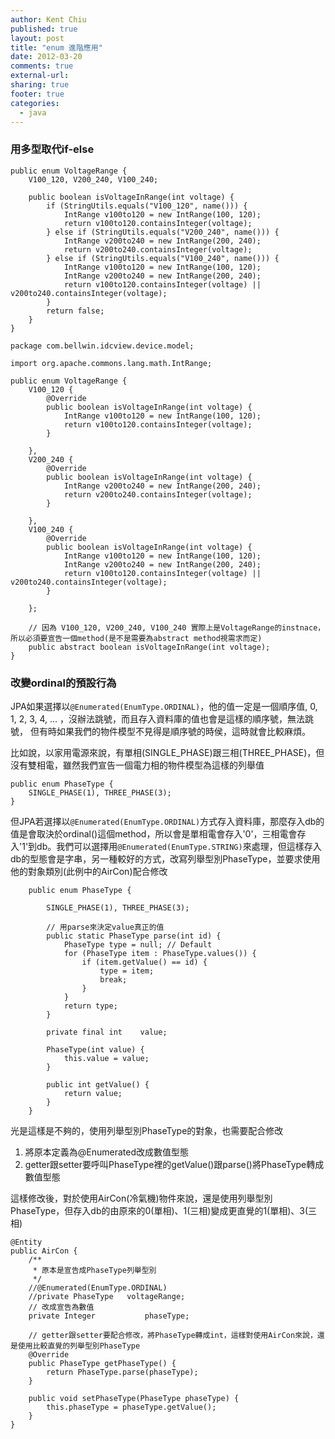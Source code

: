 ```yaml
---
author: Kent Chiu
published: true
layout: post
title: "enum 進階應用"
date: 2012-03-20
comments: true
external-url:
sharing: true
footer: true
categories:
  - java
---
```




### 用多型取代if-else

```
public enum VoltageRange {
    V100_120, V200_240, V100_240;

    public boolean isVoltageInRange(int voltage) {
        if (StringUtils.equals("V100_120", name())) {
            IntRange v100to120 = new IntRange(100, 120);
            return v100to120.containsInteger(voltage);
        } else if (StringUtils.equals("V200_240", name())) {
            IntRange v200to240 = new IntRange(200, 240);
            return v200to240.containsInteger(voltage);
        } else if (StringUtils.equals("V100_240", name())) {
            IntRange v100to120 = new IntRange(100, 120);
            IntRange v200to240 = new IntRange(200, 240);
            return v100to120.containsInteger(voltage) || v200to240.containsInteger(voltage);
        }
        return false;
    }
}
```

```
package com.bellwin.idcview.device.model;

import org.apache.commons.lang.math.IntRange;

public enum VoltageRange {
    V100_120 {
        @Override
        public boolean isVoltageInRange(int voltage) {
            IntRange v100to120 = new IntRange(100, 120);
            return v100to120.containsInteger(voltage);
        }

    },
    V200_240 {
        @Override
        public boolean isVoltageInRange(int voltage) {
            IntRange v200to240 = new IntRange(200, 240);
            return v200to240.containsInteger(voltage);
        }

    },
    V100_240 {
        @Override
        public boolean isVoltageInRange(int voltage) {
            IntRange v100to120 = new IntRange(100, 120);
            IntRange v200to240 = new IntRange(200, 240);
            return v100to120.containsInteger(voltage) || v200to240.containsInteger(voltage);
        }

    };
    
    // 因為 V100_120, V200_240, V100_240 實際上是VoltageRange的instnace，所以必須要宣告一個method(是不是需要為abstract method視需求而定)
    public abstract boolean isVoltageInRange(int voltage);
}
```

### 改變ordinal的預設行為

JPA如果選擇以`@Enumerated(EnumType.ORDINAL)`，他的值一定是一個順序值, 0,
1, 2, 3, 4, …
，沒辦法跳號，而且存入資料庫的值也會是這樣的順序號，無法跳號，
但有時如果我們的物件模型不見得是順序號的時侯，這時就會比較麻煩。

比如說，以家用電源來說，有單相(SINGLE\_PHASE)跟三相(THREE\_PHASE)，但沒有雙相電，雖然我們宣告一個電力相的物件模型為這樣的列舉值

```
public enum PhaseType {
    SINGLE_PHASE(1), THREE_PHASE(3);
}
```

但JPA若選擇以`@Enumerated(EnumType.ORDINAL)`方式存入資料庫，那麼存入db的值是會取決於ordinal()這個method，所以會是單相電會存入'0'，三相電會存入'1'到db。我們可以選擇用`@Enumerated(EnumType.STRING)`來處理，但這樣存入db的型態會是字串，另一種較好的方式，改寫列舉型別PhaseType，並要求使用他的對象類別(此例中的AirCon)配合修改


```
    public enum PhaseType {
     
        SINGLE_PHASE(1), THREE_PHASE(3);
     
        // 用parse來決定value真正的值
        public static PhaseType parse(int id) {
            PhaseType type = null; // Default
            for (PhaseType item : PhaseType.values()) {
                if (item.getValue() == id) {
                    type = item;
                    break;
                }
            }
            return type;
        }
     
        private final int    value;
     
        PhaseType(int value) {
            this.value = value;
        }
     
        public int getValue() {
            return value;
        }
    }
```

光是這樣是不夠的，使用列舉型別PhaseType的對象，也需要配合修改

1.  將原本定義為@Enumerated改成數值型態
2.  getter跟setter要呼叫PhaseType裡的getValue()跟parse()將PhaseType轉成數值型態

這樣修改後，對於使用AirCon(冷氣機)物件來說，還是使用列舉型別PhaseType，但存入db的由原來的0(單相)、1(三相)變成更直覺的1(單相)、3(三相)

```
@Entity
public AirCon {
    /**
     * 原本是宣告成PhaseType列舉型別
     */
    //@Enumerated(EnumType.ORDINAL)
    //private PhaseType   voltageRange;
    // 改成宣告為數值
    private Integer           phaseType;
 
    // getter跟setter要配合修改，將PhaseType轉成int，這樣對使用AirCon來說，還是使用比較直覺的列舉型別PhaseType
    @Override
    public PhaseType getPhaseType() {
        return PhaseType.parse(phaseType);
    }
 
    public void setPhaseType(PhaseType phaseType) {
        this.phaseType = phaseType.getValue();
    }
}
```

